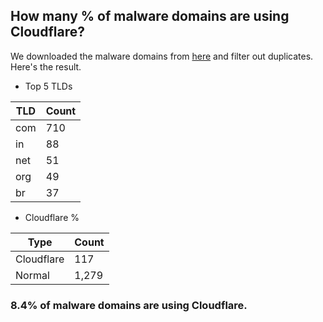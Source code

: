 ## How many % of malware domains are using Cloudflare?


We downloaded the malware domains from [here](https://urlhaus.abuse.ch) and filter out duplicates.
Here's the result.


[//]: # (start replacement)


- Top 5 TLDs

| TLD | Count |
| --- | --- |
| com | 710 |
| in | 88 |
| net | 51 |
| org | 49 |
| br | 37 |


- Cloudflare %

| Type | Count |
| --- | --- |
| Cloudflare | 117 |
| Normal | 1,279 |


### 8.4% of malware domains are using Cloudflare.